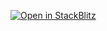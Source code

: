 [![Open in StackBlitz](https://developer.stackblitz.com/img/open_in_stackblitz.svg)](https://stackblitz.com/github/algolia/academy_developerpath-autocomplete-instantsearch-js)
